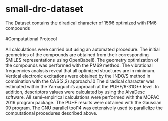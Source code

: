 # small-drc-dataset
The Dataset contains the diradical character of 1566 optimized with PM6 compounds<br><br> 
#Computational Protocol<br><br>
All calculations were carried out using an automated procedure. The initial geometries of the compounds are obtained from their corresponding SMILES representations using OpenBabel8.
The geometry optimization of the compounds was performed with the PM69 method. 
The vibrational frequencies analysis reveal that all optimized structures are in minimum. 
Vertical electronic excitations were obtained by the INDO/S method in combination with the CAS(2,2)
approach.10 The diradical character was estimated within the Yamaguchi’s approach at the PUHF/6-31G\*\* 
level. In addition, descriptors values were calculated by using the AlvaDesc software.
All semi-empirical calculations were performed with the MOPAC 2016 program package. 
The PUHF results were obtained with the Gaussian 09 program.
The GNU parallel tool14 was extensively used to parallelize the computational procedures described above.
